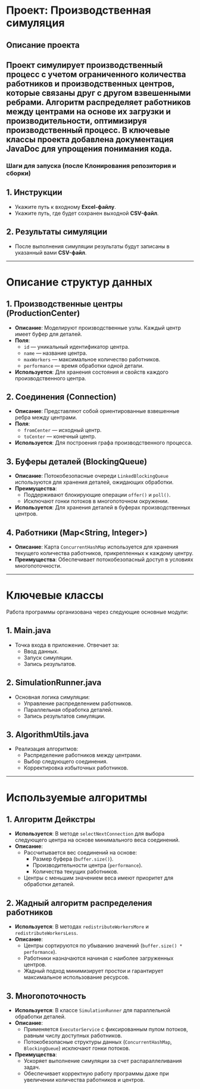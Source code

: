 # **Проект: Производственная симуляция**

## **Описание проекта**

Проект симулирует производственный процесс с учетом ограниченного количества работников и производственных центров, которые связаны друг с другом взвешенными ребрами. Алгоритм распределяет работников между центрами на основе их загрузки и производительности, оптимизируя производственный процесс. В ключевые классы проекта добавлена документация JavaDoc для упрощения понимания кода.
---

### **Шаги для запуска (после Клонирования репозитория и сборки)**

## 1. Инструкции
- Укажите путь к входному **Excel-файлу**.
- Укажите путь, где будет сохранен выходной **CSV-файл**.

## 2. Результаты симуляции
- После выполнения симуляции результаты будут записаны в указанный вами **CSV-файл**.

---

# Описание структур данных

## 1. Производственные центры (ProductionCenter)
- **Описание**: Моделируют производственные узлы. Каждый центр имеет буфер для деталей.
- **Поля**:
    - `id` — уникальный идентификатор центра.
    - `name` — название центра.
    - `maxWorkers` — максимальное количество работников.
    - `performance` — время обработки одной детали.
- **Используется**: Для хранения состояния и свойств каждого производственного центра.

## 2. Соединения (Connection)
- **Описание**: Представляют собой ориентированные взвешенные ребра между центрами.
- **Поля**:
    - `fromCenter` — исходный центр.
    - `toCenter` — конечный центр.
- **Используется**: Для построения графа производственного процесса.

## 3. Буферы деталей (BlockingQueue)
- **Описание**: Потокобезопасные очереди `LinkedBlockingQueue` используются для хранения деталей, ожидающих обработки.
- **Преимущества**:
    - Поддерживают блокирующие операции `offer()` и `poll()`.
    - Исключают гонки потоков в многопоточном окружении.
- **Используется**: Для хранения деталей в буферах производственных центров.

## 4. Работники (Map<String, Integer>)
- **Описание**: Карта `ConcurrentHashMap` используется для хранения текущего количества работников, прикрепленных к каждому центру.
- **Преимущества**: Обеспечивает потокобезопасный доступ в условиях многопоточности.

---

# Ключевые классы

Работа программы организована через следующие основные модули:

## 1. Main.java
- Точка входа в приложение. Отвечает за:
    - Ввод данных.
    - Запуск симуляции.
    - Запись результатов.

## 2. SimulationRunner.java
- Основная логика симуляции:
    - Управление распределением работников.
    - Параллельная обработка деталей.
    - Запись результатов симуляции.

## 3. AlgorithmUtils.java
- Реализация алгоритмов:
    - Распределение работников между центрами.
    - Выбор следующего соединения.
    - Корректировка избыточных работников.

---

# Используемые алгоритмы

## 1. Алгоритм Дейкстры
- **Используется**: В методе `selectNextConnection` для выбора следующего центра на основе минимального веса соединений.
- **Описание**:
    - Рассчитывается вес соединений на основе:
        - Размер буфера (`buffer.size()`).
        - Производительности центра (`performance`).
        - Количества текущих работников.
    - Центры с меньшим значением веса имеют приоритет для обработки деталей.

## 2. Жадный алгоритм распределения работников
- **Используется**: В методах `redistributeWorkersMore` и `redistributeWorkersLess`.
- **Описание**:
    - Центры сортируются по убыванию значений (`buffer.size() * performance`).
    - Работники назначаются начиная с наиболее загруженных центров.
    - Жадный подход минимизирует простои и гарантирует максимальное использование ресурсов.

## 3. Многопоточность
- **Используется**: В классе `SimulationRunner` для параллельной обработки деталей.
- **Описание**:
    - Применяется `ExecutorService` с фиксированным пулом потоков, равным числу доступных работников.
    - Потокобезопасные структуры данных (`ConcurrentHashMap`, `BlockingQueue`) исключают гонки потоков.
- **Преимущества**:
    - Ускоряет выполнение симуляции за счет распараллеливания задач.
    - Обеспечивает корректную работу программы даже при увеличении количества работников и центров.
